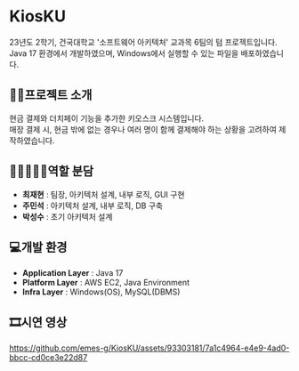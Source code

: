 # KiosKU
23년도 2학기, 건국대학교 '소프트웨어 아키텍처' 교과목 6팀의 텀 프로젝트입니다. <br>
Java 17 환경에서 개발하였으며, Windows에서 실행할 수 있는 파일을 배포하였습니다.

## 👨‍🏫프로젝트 소개
현금 결제와 더치페이 기능을 추가한 키오스크 시스템입니다. <br>
매장 결제 시, 현금 밖에 없는 경우나 여러 명이 함께 결제해야 하는 상황을 고려하여 제작하였습니다.

## 👨🏻‍🤝‍👨🏻역할 분담
- **최재현** : 팀장, 아키텍처 설계, 내부 로직, GUI 구현
- **주민석** : 아키텍처 설계, 내부 로직, DB 구축
- **박성수** : 초기 아키텍처 설계

## 💻개발 환경
- **Application Layer** : Java 17
- **Platform Layer** : AWS EC2, Java Environment
- **Infra Layer** : Windows(OS), MySQL(DBMS)

## 🎞시연 영상
https://github.com/emes-g/KiosKU/assets/93303181/7a1c4964-e4e9-4ad0-bbcc-cd0ce3e22d87
